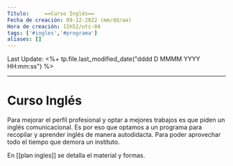 ```yaml
---
Título: 	==Curso Inglés==
Fecha de creación: 09-12-2022 (mm/dd/aa)
Hora de creación: 11h52/utc-04
tags: ['#ingles','#programa']
aliases: []
---
```


Last Update: <%+ tp.file.last_modified_date("dddd D MMMM YYYY HH:mm:ss") %>

---

# Curso Inglés


Para mejorar el perfil profesional y optar a mejores trabajos es que piden un inglés comunicacional. 
Es por eso que optamos a un programa para recopilar y aprender inglés de manera autodidacta. Para poder aprovechar todo el tiempo que demora un instituto.

En [[plan ingles]] se detalla el material y formas. 
